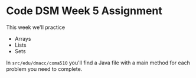 
# Code DSM Week 5 Assignment
This week we'll practice
* Arrays
* Lists
* Sets

In `src/edu/dmacc/coma510` you'll find a Java file with a main method for each problem you need to complete.
